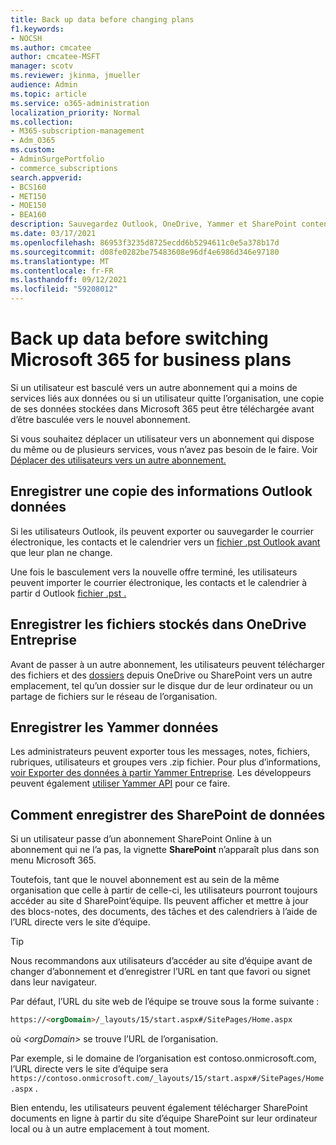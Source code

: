 ```yaml
---
title: Back up data before changing plans
f1.keywords:
- NOCSH
ms.author: cmcatee
author: cmcatee-MSFT
manager: scotv
ms.reviewer: jkinma, jmueller
audience: Admin
ms.topic: article
ms.service: o365-administration
localization_priority: Normal
ms.collection:
- M365-subscription-management
- Adm_O365
ms.custom:
- AdminSurgePortfolio
- commerce_subscriptions
search.appverid:
- BCS160
- MET150
- MOE150
- BEA160
description: Sauvegardez Outlook, OneDrive, Yammer et SharePoint contenu avant de modifier Microsoft 365 plans.
ms.date: 03/17/2021
ms.openlocfilehash: 86953f3235d8725ecdd6b5294611c0e5a378b17d
ms.sourcegitcommit: d08fe0282be75483608e96df4e6986d346e97180
ms.translationtype: MT
ms.contentlocale: fr-FR
ms.lasthandoff: 09/12/2021
ms.locfileid: "59208012"
---
```

# <a name="back-up-data-before-switching-microsoft-365-for-business-plans"></a>Back up data before switching Microsoft 365 for business plans

Si un utilisateur est basculé vers un autre abonnement qui a moins de services liés aux données ou si un utilisateur quitte l’organisation, une copie de ses données stockées dans Microsoft 365 peut être téléchargée avant d’être basculée vers le nouvel abonnement.

Si vous souhaitez déplacer un utilisateur vers un abonnement qui dispose du même ou de plusieurs services, vous n’avez pas besoin de le faire. Voir [Déplacer des utilisateurs vers un autre abonnement.](./move-users-different-subscription.md)
  
## <a name="save-a-copy-of-outlook-information"></a>Enregistrer une copie des informations Outlook données

Si les utilisateurs Outlook, ils peuvent exporter ou sauvegarder le courrier électronique, les contacts et le calendrier vers un [fichier .pst Outlook avant](https://support.microsoft.com/office/14252b52-3075-4e9b-be4e-ff9ef1068f91) que leur plan ne change.
  
Une fois le basculement vers la nouvelle offre terminé, les utilisateurs peuvent importer le courrier électronique, les contacts et le calendrier à partir d Outlook [fichier .pst .](https://support.microsoft.com/office/431a8e9a-f99f-4d5f-ae48-ded54b3440ac)
  
## <a name="save-files-stored-in-onedrive-for-business"></a>Enregistrer les fichiers stockés dans OneDrive Entreprise

Avant de passer à un autre abonnement, les utilisateurs peuvent télécharger des fichiers et des [dossiers](https://support.microsoft.com/office/5c7397b7-19c7-4893-84fe-d02e8fa5df05) depuis OneDrive ou SharePoint vers un autre emplacement, tel qu’un dossier sur le disque dur de leur ordinateur ou un partage de fichiers sur le réseau de l’organisation.
  
## <a name="save-yammer-information"></a>Enregistrer les Yammer données

Les administrateurs peuvent exporter tous les messages, notes, fichiers, rubriques, utilisateurs et groupes vers .zip fichier. Pour plus d’informations, [voir Exporter des données à partir Yammer Entreprise](/yammer/manage-security-and-compliance/export-yammer-enterprise-data). Les développeurs peuvent également [utiliser Yammer API](https://go.microsoft.com/fwlink/p/?linkid=842495) pour ce faire.
  
## <a name="how-to-save-sharepoint-information"></a>Comment enregistrer des SharePoint de données

Si un utilisateur passe d’un abonnement SharePoint Online à un abonnement qui ne l’a pas, la vignette **SharePoint** n’apparaît plus dans son menu Microsoft 365.
  
Toutefois, tant que le nouvel abonnement est au sein de la même organisation que celle à partir de celle-ci, les utilisateurs pourront toujours accéder au site d SharePoint’équipe. Ils peuvent afficher et mettre à jour des blocs-notes, des documents, des tâches et des calendriers à l’aide de l’URL directe vers le site d’équipe.
  
> [!TIP]
> Nous recommandons aux utilisateurs d’accéder au site d’équipe avant de changer d’abonnement et d’enregistrer l’URL en tant que favori ou signet dans leur navigateur.
  
Par défaut, l’URL du site web de l’équipe se trouve sous la forme suivante :
  
```html
https://<orgDomain>/_layouts/15/start.aspx#/SitePages/Home.aspx
```

où  _\<orgDomain\>_ se trouve l’URL de l’organisation.
  
Par exemple, si le domaine de l’organisation est contoso.onmicrosoft.com, l’URL directe vers le site d’équipe sera `https://contoso.onmicrosoft.com/_layouts/15/start.aspx#/SitePages/Home.aspx` .
  
Bien entendu, les utilisateurs peuvent également télécharger SharePoint documents en ligne à partir du site d’équipe SharePoint sur leur ordinateur local ou à un autre emplacement à tout moment.
